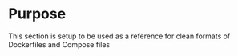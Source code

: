 # Purpose

This section is setup to be used as a reference for clean formats of Dockerfiles and Compose files
